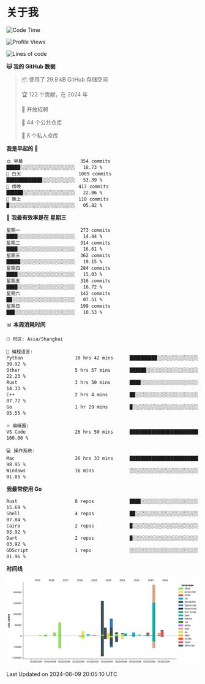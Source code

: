 # 关于我

<!--START_SECTION:waka-->
![Code Time](http://img.shields.io/badge/Code%20Time-2%2C801%20hrs%2015%20mins-blue)

![Profile Views](http://img.shields.io/badge/%E4%B8%AA%E4%BA%BA%E8%B5%84%E6%96%99%E8%A7%82%E7%9C%8B%E6%AC%A1%E6%95%B0-1-blue)

![Lines of code](https://img.shields.io/badge/%E4%BB%8E%E3%80%8CHello%20World%E3%80%8D%E8%B5%B7%E6%88%91%E5%B7%B2%E7%BB%8F%E5%86%99%E4%BA%86-758.8%20thousand%20%E8%A1%8C%E4%BB%A3%E7%A0%81-blue)

**🐱 我的 GitHub 数据** 

> 📦  使用了 29.9 kB GitHub 存储空间 
 > 
> 🏆 122 个贡献，在 2024 年
 > 
> 💼 开放招聘
 > 
> 📜 44 个公共仓库 
 > 
> 🔑 8 个私人仓库 
 > 
**我是早起的 🐤** 

```text
🌞 早晨                     354 commits         █████░░░░░░░░░░░░░░░░░░░░   18.73 % 
🌆 白天                     1009 commits        █████████████░░░░░░░░░░░░   53.39 % 
🌃 傍晚                     417 commits         ██████░░░░░░░░░░░░░░░░░░░   22.06 % 
🌙 晚上                     110 commits         █░░░░░░░░░░░░░░░░░░░░░░░░   05.82 % 
```
📅 **我最有效率是在 星期三** 

```text
星期一                      273 commits         ████░░░░░░░░░░░░░░░░░░░░░   14.44 % 
星期二                      314 commits         ████░░░░░░░░░░░░░░░░░░░░░   16.61 % 
星期三                      362 commits         █████░░░░░░░░░░░░░░░░░░░░   19.15 % 
星期四                      284 commits         ████░░░░░░░░░░░░░░░░░░░░░   15.03 % 
星期五                      316 commits         ████░░░░░░░░░░░░░░░░░░░░░   16.72 % 
星期六                      142 commits         ██░░░░░░░░░░░░░░░░░░░░░░░   07.51 % 
星期日                      199 commits         ███░░░░░░░░░░░░░░░░░░░░░░   10.53 % 
```


📊 **本周消耗时间** 

```text
🕑︎ 时区: Asia/Shanghai

💬 编程语言: 
Python                   10 hrs 42 mins      ██████████░░░░░░░░░░░░░░░   39.92 % 
Other                    5 hrs 57 mins       ██████░░░░░░░░░░░░░░░░░░░   22.23 % 
Rust                     3 hrs 50 mins       ████░░░░░░░░░░░░░░░░░░░░░   14.33 % 
C++                      2 hrs 4 mins        ██░░░░░░░░░░░░░░░░░░░░░░░   07.72 % 
Go                       1 hr 29 mins        █░░░░░░░░░░░░░░░░░░░░░░░░   05.55 % 

🔥 编辑器: 
VS Code                  26 hrs 50 mins      █████████████████████████   100.00 % 

💻 操作系统: 
Mac                      26 hrs 33 mins      █████████████████████████   98.95 % 
Windows                  16 mins             ░░░░░░░░░░░░░░░░░░░░░░░░░   01.05 % 
```

**我最常使用 Go** 

```text
Rust                     8 repos             ████░░░░░░░░░░░░░░░░░░░░░   15.69 % 
Shell                    4 repos             ██░░░░░░░░░░░░░░░░░░░░░░░   07.84 % 
Cairo                    2 repos             █░░░░░░░░░░░░░░░░░░░░░░░░   03.92 % 
Dart                     2 repos             █░░░░░░░░░░░░░░░░░░░░░░░░   03.92 % 
GDScript                 1 repo              ░░░░░░░░░░░░░░░░░░░░░░░░░   01.96 % 
```



**时间线**

![Lines of Code chart](https://raw.githubusercontent.com/catusax/catusax/master/assets/bar_graph.png)


 Last Updated on 2024-06-09 20:05:10 UTC
<!--END_SECTION:waka-->
